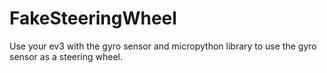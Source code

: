# FakeSteeringWheel
 Use your ev3 with the gyro sensor and micropython library to use the gyro sensor as a steering wheel.
